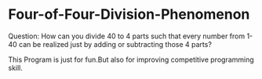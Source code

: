 # Four-of-Four-Division-Phenomenon

Question:
How can you divide 40 to 4 parts such that every 
number from 1-40 can be realized just by adding or subtracting
those 4 parts?



This Program is just for fun.But also for improving competitive programming skill.
